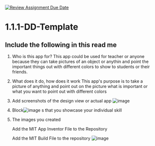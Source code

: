 [![Review Assignment Due Date](https://classroom.github.com/assets/deadline-readme-button-22041afd0340ce965d47ae6ef1cefeee28c7c493a6346c4f15d667ab976d596c.svg)](https://classroom.github.com/a/bZsi-UTd)
# 1.1.1-DD-Template

## Include the following in this read me

1. Who is this app for?
This app could be used for teacher or anyone because they can take pictures of an object or anythin and point the important things out with different colors to show to students or their friends.  
1. What does it do, how does it work
This app's purpose is to take a picture of anything and point out on the picture what is important or what you want to point out with different colors
1. Add screenshots of the design view or actual app
![image](https://github.com/user-attachments/assets/be133198-c24d-458c-9a14-db16bc5d6dd1)


1. Block![image](https://github.com/user-attachments/assets/7a0d9ece-aa28-4314-a719-a93fdd94b742)
s that you showcase your individual skill


1. The images you created

   Add the MIT App Inventor File to the Repository

   Add the MIT Build File to the repository
   ![image](https://github.com/user-attachments/assets/be45fa0f-57c2-408c-97dc-2e61eebf5987)
